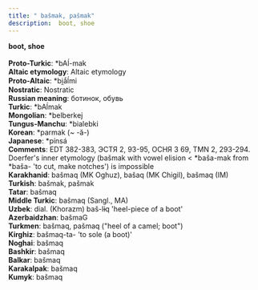 ```yaml
---
title: " bašmak, pašmak"
description:  boot, shoe
---
```

<p data-pagefind-weight="0.5">
<strong> boot, shoe</strong><br><br>
<strong>Proto-Turkic</strong>:  *bAĺ-mak<br>
<strong>Altaic etymology</strong>:  Altaic etymology<br>
<strong> Proto-Altaic</strong>:  *bi̯ắĺmi<br>
<strong>Nostratic</strong>:  Nostratic<br>
<strong>Russian meaning</strong>:  ботинок, обувь<br>
<strong>Turkic</strong>:  *bAĺmak<br>
<strong>Mongolian</strong>:  *belberkej<br>
<strong>Tungus-Manchu</strong>:  *bialebki<br>
<strong>Korean</strong>:  *parmak (~ -ă-)<br>
<strong>Japanese</strong>:  *pínsá<br>
<strong>Comments</strong>:  EDT 382-383, ЭСТЯ 2, 93-95, ОСНЯ 3 69, TMN 2, 293-294. Doerfer's inner etymology (bašmak with vowel elision < *baša-mak from *baša- 'to cut, make notches') is impossible<br>
<strong>Karakhanid</strong>:  bašmaq (MK Oghuz), bašaq (MK Chigil), bašmaq (IM)<br>
<strong>Turkish</strong>:  bašmak, pašmak<br>
<strong>Tatar</strong>:  bašmaq<br>
<strong>Middle Turkic</strong>:  bašmaq (Sangl., MA)<br>
<strong>Uzbek</strong>:  dial. (Khorazm) baš-lɨq 'heel-piece of a boot'<br>
<strong>Azerbaidzhan</strong>:  bašmaG<br>
<strong>Turkmen</strong>:  bašmaq, pašmaq ("heel of a camel; boot")<br>
<strong>Kirghiz</strong>:  bašmaq-ta- 'to sole (a boot)'<br>
<strong>Noghai</strong>:  bašmaq<br>
<strong>Bashkir</strong>:  bašmaq<br>
<strong>Balkar</strong>:  bašmaq<br>
<strong>Karakalpak</strong>:  bašmaq<br>
<strong>Kumyk</strong>:  bašmaq<br>

</p>
